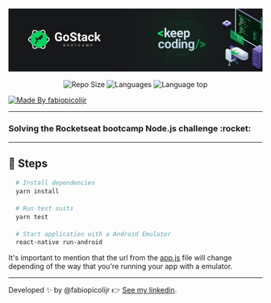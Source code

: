 <br />
<p align="center">

  [<img alt="Go Stack" title="Go Stack" src="https://github.com/fabiopicolijr/desafio-conceitos-node/blob/master/src/assets/go-stack.jpg" />](https://rocketseat.com.br/gostack)
</p>

<p align="center">

  <img alt="Repo Size" title="Repo Size" src="https://img.shields.io/github/repo-size/fabiopicolijr/desafio-conceitos-node?color=282A36" />

  <img alt="Languages" title="Languages" src="https://img.shields.io/github/languages/count/fabiopicolijr/desafio-conceitos-node?color=282A36" />

  <img alt="Language top" title="Language top" title="Made By fabiopicolijr"  src="https://img.shields.io/github/languages/top/fabiopicolijr/desafio-conceitos-node?color=282A36" />

  [<img alt="Made By fabiopicolijr" title="Made By fabiopicolijr" src="https://img.shields.io/badge/made%20by-fabiopicolijr-917ECE" alt="Made by fabiopicolijr">](https://github.com/fabiopicolijr)
</p>

---

<h3>Solving the Rocketseat bootcamp Node.js challenge :rocket:</h3>

---

## :running: Steps 
```bash
  # Install dependencies 
  yarn install 
  
  # Run test suits 
  yarn test 
  
  # Start application with a Android Emulator 
  react-native run-android 
```

It's important to mention that the url from the [app.js](https://github.com/fabiopicolijr/desafio-conceitos-node/blob/master/src/app.js) file will change depending of the way that you're running your app with a emulator. 

---

Developed :sparkles: by @fabiopicolijr :point_right: [See my linkedin](http://www.linkedin.com/in/fabiopicolijr).